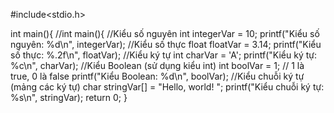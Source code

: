 #include<stdio.h>

int main(){
//int main(){
    //Kiểu số nguyên
    int integerVar = 10;
    printf("Kiểu số nguyên: %d\n", integerVar);
    //Kiểu số thực
    float floatVar = 3.14;
    printf("Kiểu số thực: %.2f\n", floatVar);
    //Kiểu ký tự
    int charVar = 'A';
    printf("Kiểu ký tự: %c\n", charVar);
    //Kiểu Boolean (sử dụng kiểu int)
    int boolVar = 1; // 1 là true, 0 là false
    printf("Kiểu Boolean: %d\n", boolVar);
    //Kiểu chuỗi ký tự (mảng các ký tự)
    char stringVar[] = "Hello, world! ";
    printf("Kiểu chuỗi ký tự: %s\n", stringVar);
    return 0;
}
